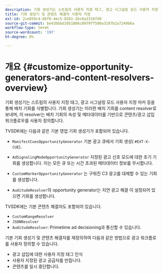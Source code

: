 ```yaml
---
description: 기회 생성기는 스트림의 사용자 지정 태그, 광고 시그널링 모드 사용자 지정 마커 등을 통해 배치 기회를 식별합니다. 기회 생성기는 이러한 배치 기회를 content resolver로 보내며, 이 resolver는 배치 기회의 속성 및 메타데이터를 기반으로 콘텐츠/광고 삽입 워크플로우를 사용자 정의합니다.
title: 기회 생성기 및 콘텐츠 해결자 사용자 지정
exl-id: 2ce859c4-6bf6-4ec5-82b1-2bc6a2316fd9
source-git-commit: be43bbbd1051886c8979ff590a3197b2a7249b6a
workflow-type: tm+mt
source-wordcount: '197'
ht-degree: 0%

---
```


# 개요 {#customize-opportunity-generators-and-content-resolvers-overview}

기회 생성기는 스트림의 사용자 지정 태그, 광고 시그널링 모드 사용자 지정 마커 등을 통해 배치 기회를 식별합니다. 기회 생성기는 이러한 배치 기회를 content resolver로 보내며, 이 resolver는 배치 기회의 속성 및 메타데이터를 기반으로 콘텐츠/광고 삽입 워크플로우를 사용자 정의합니다.

TVSDK에는 다음과 같은 기본 영업 기회 생성기가 포함되어 있습니다.

* `ManifestCuesOpportunityGenerator` 기본 광고 큐에서 기회 생성( `#EXT-X-CUE`).

* `AdSignalingModeOpportunityGenerator` 지정된 광고 신호 모드에 대한 초기 기회를 생성합니다. 이는 모든 큐 또는 시간 초과된 메타데이터 정보를 무시합니다.
* `CustomMarkerOpportunityGenerator` 는 구워진 C3 광고를 대체할 수 있는 기회를 생성합니다.
* `AuditudeResolver`의 opportunity generator는 지연 광고 해결 이 설정되어 있으면 기회를 생성합니다.

TVSDK에는 기본 콘텐츠 해결자도 포함되어 있습니다.

* `CustomRangeResolver`
* `JSONResolver`
* `AuditudeResolver`: Primetime ad decisioning과 통신할 수 있습니다.

기본 기회 생성기 및 콘텐츠 해결자를 재정의하여 다음과 같은 방법으로 광고 워크플로를 사용자 정의할 수 있습니다.

* 광고 삽입에 대한 사용자 지정 태그 인식
* 사용자 지정된 광고 공급자를 만듭니다.
* 콘텐츠를 일시 중단합니다.

